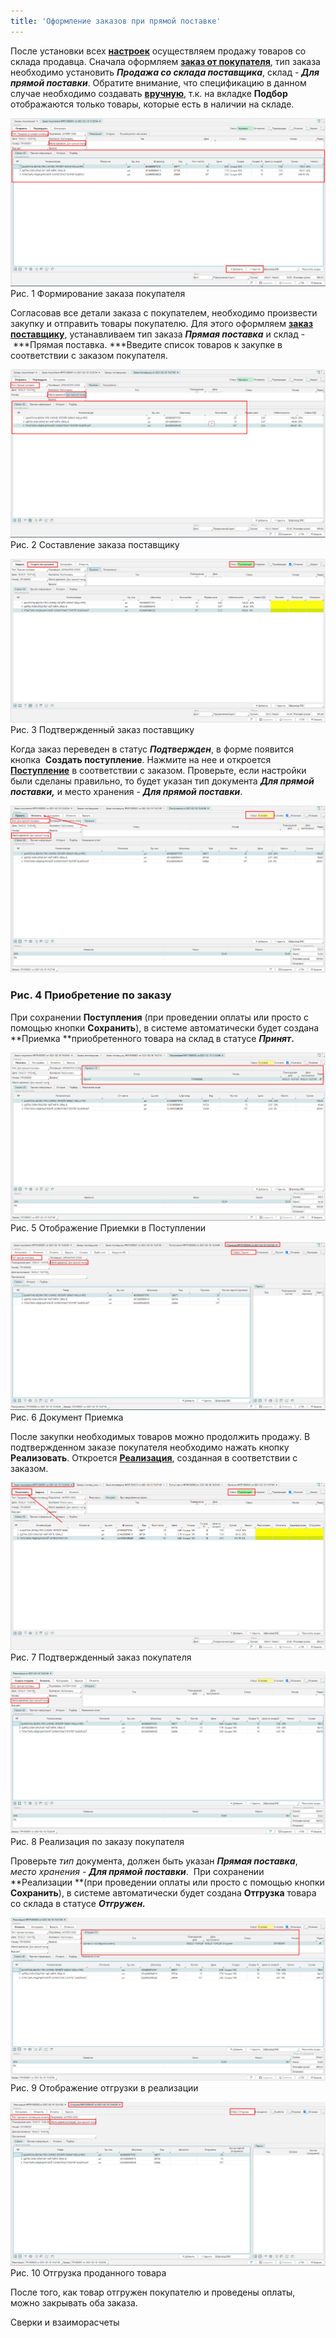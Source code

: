 ```yaml
---
title: 'Оформление заказов при прямой поставке'
---
```


После установки всех [**настроек**](Cross-docking_settings.md) осуществляем продажу товаров со склада продавца. Сначала оформляем [**заказ от покупателя**](Customer_orders.md), тип заказа необходимо установить ***Продажа со склада поставщика***, склад - ***Для прямой поставки***. Обратите внимание, что спецификацию в данном случае необходимо создавать [**вручную**](Customer_orders.md#Добавлениетоваровпоодному-broken), т.к. на вкладке **Подбор** отображаются только товары, которые есть в наличии на складе.

![](attachments/1146931/1147209.png)  
Рис. 1 Формирование заказа покупателя

  

Согласовав все детали заказа с покупателем, необходимо произвести закупку и отправить товары покупателю. Для этого оформляем [**заказ поставщику**](Puchase_order.md), устанавливаем тип заказа ***Прямая поставка*** и склад - ***Прямая поставка. ***Введите список товаров к закупке в соответствии с заказом покупателя. 

![](attachments/1146931/1147211.png)  
Рис. 2 Составление заказа поставщику

  

![](attachments/1146931/1147210.png)  
Рис. 3 Подтвержденный заказ поставщику

  

Когда заказ переведен в статус ***Подтвержден***, в форме появится кнопка  **Создать поступление**. Нажмите на нее и откроется [**Поступление**](Vendor_payments.md) в соответствии с заказом. Проверьте, если настройки были сделаны правильно, то будет указан тип документа ***Для прямой поставки,*** и место хранения - ***Для прямой поставки***.  

![](attachments/1146931/1147232.png)

### Рис. 4 Приобретение по заказу

  

При сохранении **Поступления** (при проведении оплаты или просто с помощью кнопки **Сохранить**), в системе автоматически будет создана **Приемка **приобретенного товара на склад в статусе ***Принят*.**

![](attachments/1146931/1147231.png)  
Рис. 5 Отображение Приемки в Поступлении

  

![](attachments/1146931/1147234.png)  
Рис. 6 Документ Приемка

  

После закупки необходимых товаров можно продолжить продажу. В подтвержденном заказе покупателя необходимо нажать кнопку **Реализовать**. Откроется [**Реализация**](Customer_invoice_and_Payment_collection.md), созданная в соответствии с заказом. 

![](attachments/1146931/1147233.png)  
Рис. 7 Подтвержденный заказ покупателя

  

![](attachments/1146931/1147229.png)  
Рис. 8 Реализация по заказу покупателя

  

Проверьте *тип* документа, должен быть указан ***Прямая поставка***, *место хранения* - ***Для прямой поставки***.  При сохранении **Реализации **(при проведении оплаты или просто с помощью кнопки **Сохранить**), в системе автоматически будет создана **Отгрузка** товара со склада в статусе ***Отгружен.***

![](attachments/1146931/1147228.png)  
Рис. 9 Отображение отгрузки в реализации

  

![](attachments/1146931/1147230.png)  
Рис. 10 Отгрузка проданного товара

  

После того, как товар отгружен покупателю и проведены оплаты, можно закрывать оба заказа. 

  


Сверки и взаиморасчеты

  
